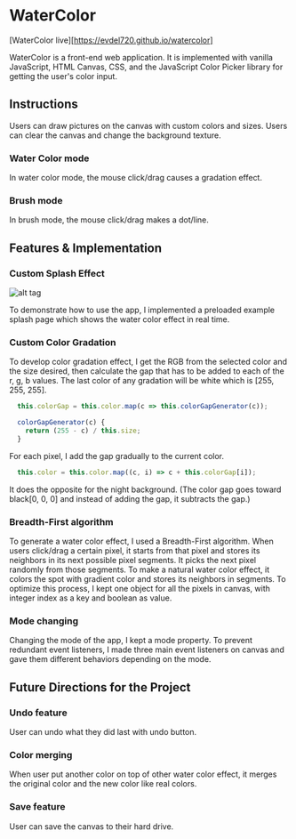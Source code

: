 # WaterColor

[WaterColor live][https://evdel720.github.io/watercolor]

  WaterColor is a front-end web application. It is implemented with vanilla JavaScript, HTML Canvas, CSS, and the JavaScript Color Picker library for getting the user's color input.

## Instructions
  Users can draw pictures on the canvas with custom colors and sizes. Users can clear the canvas and change the background texture.

### Water Color mode
  In water color mode, the mouse click/drag causes a gradation effect.

### Brush mode
  In brush mode, the mouse click/drag makes a dot/line.

## Features & Implementation

### Custom Splash Effect
  ![alt tag](http://res.cloudinary.com/wkdal720/image/upload/v1473966294/watercolor1_ylosue.gif)

  To demonstrate how to use the app, I implemented a preloaded example splash page which shows the water color effect in real time.

### Custom Color Gradation
  To develop color gradation effect, I get the RGB from the selected color and the size desired, then calculate the gap that has to be added to each of the r, g, b values. The last color of any gradation will be white which is [255, 255, 255].
  ```JavaScript
    this.colorGap = this.color.map(c => this.colorGapGenerator(c));

    colorGapGenerator(c) {
      return (255 - c) / this.size;
    }
  ```
  For each pixel, I add the gap gradually to the current color.
  ```JavaScript
    this.color = this.color.map((c, i) => c + this.colorGap[i]);
  ```
  It does the opposite for the night background. (The color gap goes toward black[0, 0, 0] and instead of adding the gap, it subtracts the gap.)

### Breadth-First algorithm
  To generate a water color effect, I used a Breadth-First algorithm. When users click/drag a certain pixel, it starts from that pixel and stores its neighbors in its next possible pixel segments. It picks the next pixel randomly from those segments. To make a natural water color effect, it colors the spot with gradient color and stores its neighbors in segments.
  To optimize this process, I kept one object for all the pixels in canvas, with integer index as a key and boolean as value.

### Mode changing
  Changing the mode of the app, I kept a mode property. To prevent redundant event listeners, I made three main event listeners on canvas and gave them different behaviors depending on the mode.

## Future Directions for the Project

### Undo feature
  User can undo what they did last with undo button.

### Color merging
  When user put another color on top of other water color effect, it merges the original color and the new color like real colors.

### Save feature
  User can save the canvas to their hard drive.
